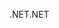 <span data-ttu-id="8ad91-101">.NET</span><span class="sxs-lookup"><span data-stu-id="8ad91-101">.NET</span></span>